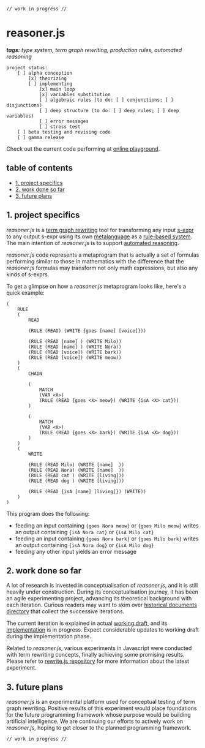 ```
// work in progress //
```

# reasoner.js

_**tags:** type system, term graph rewriting, production rules, automated reasoning_

```
project status:
    [ ] alpha conception
        [x] theorizing
        [ ] implementing
            [x] main loop
            [x] variables substitution
            [ ] algebraic rules (to do: [ ] conjunctions; [ ] disjunctions)
            [ ] deep structure (to do: [ ] deep rules; [ ] deep variables)
            [ ] error messages
            [ ] stress test
    [ ] beta testing and revising code
    [ ] gamma release
```

Check out the current code performing at [online playground](https://contrast-zone.github.io/reasoner.js/playground/).

## table of contents

- [1. project specifics](#1-project-specifics)
- [2. work done so far](#2-work-done-so-far)
- [3. future plans](#3-future-plans)

## 1. project specifics

*reasoner.js* is a [term graph rewriting](https://en.wikipedia.org/wiki/Graph_rewriting#Term_graph_rewriting) tool for transforming any input [s-expr](https://en.wikipedia.org/wiki/S-expression) to any output s-expr using its own [metalanguage](https://en.wikipedia.org/wiki/Metalanguage) as a [rule-based system](https://en.wikipedia.org/wiki/Rule-based_system). The main intention of *reasoner.js* is to support [automated reasoning](https://en.wikipedia.org/wiki/Automated_reasoning).

*reasoner.js* code represents a metaprogram that is actually a set of formulas performing similar to those in mathematics with the difference that the *reasoner.js* formulas may transform not only math expressions, but also any kinds of s-exprs.

To get a glimpse on how a *reasoner.js* metaprogram looks like, here's a quick example:

```
(
    RULE
    (
        READ
        
        (RULE (READ) (WRITE {goes [name] [voice]}))
        
        (RULE (READ [name] ) (WRITE Milo))
        (RULE (READ [name] ) (WRITE Nora))
        (RULE (READ [voice]) (WRITE bark))
        (RULE (READ [voice]) (WRITE meow))
    )
    (
        CHAIN
        
        (
            MATCH
            (VAR <X>)
            (RULE (READ {goes <X> meow}) (WRITE {isA <X> cat}))
        )
        
        (
            MATCH
            (VAR <X>)
            (RULE (READ {goes <X> bark}) (WRITE {isA <X> dog}))
        )
    )
    (
        WRITE
        
        (RULE (READ Milo) (WRITE [name]  ))
        (RULE (READ Nora) (WRITE [name]  ))
        (RULE (READ cat ) (WRITE [living]))
        (RULE (READ dog ) (WRITE [living]))
        
        (RULE (READ {isA [name] [living]}) (WRITE))
    )
)
```

This program does the following:

- feeding an input containing `{goes Nora meow}` or `{goes Milo meow}` writes an output containing `{isA Nora cat}` or `{isA Milo cat}`
- feeding an input containing `{goes Nora bark}` or `{goes Milo bark}` writes an output containing `{isA Nora dog}` or `{isA Milo dog}`
- feeding any other input yields an error message

## 2. work done so far

A lot of research is invested in conceptualisation of *reasoner.js*, and it is still heavily under construction. During its conceptualisation journey, it has been an agile experimenting project, advancing its theoretical background with each iteration. Curious readers may want to skim over [historical documents directory](https://github.com/mind-child/reasoner.js/tree/master/history) that collect the successive iterations.

The current iteration is explained in actual [working draft](draft/reasoner.md), and its [implementation](https://contrast-zone.github.io/reasoner.js/playground/) is in progress. Expect considerable updates to working draft during the implementation phase.

Related to *reasoner.js*, various experiments in Javascript were conducted with term rewriting concepts, finally achieving some promising results. Please refer to [rewrite.js repository](https://github.com/contrast-zone/rewrite.js) for more information about the latest experiment.

## 3. future plans

*reasoner.js* is an experimental platform used for conceptual testing of term graph rewriting. Positive results of this experiment would place foundations for the future programming framework whose purpose would be building artificial intelligence. We are continuing our efforts to actively work on *reasoner.js*, hoping to get closer to the planned programming framework.

```
// work in progress //
```

